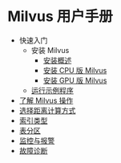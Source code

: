 # Milvus 用户手册

- 快速入门
  - 安装 Milvus
    - [安装概述](get_started/install_milvus/install_milvus.md)
    - [安装 CPU 版 Milvus](get_started/install_milvus/cpu_milvus_docker.md)
    - [安装 GPU 版 Milvus](get_started/install_milvus/gpu_milvus_docker.md)
  - [运行示例程序](get_started/example_code.md)
- [了解 Milvus 操作](milvus_operation.md)
- [选择距离计算方式](metric.md)
- [索引类型](index.md)
- [表分区](partition.md)
- [监控与报警](monitor.md)
- [故障诊断](troubleshoot.md)


